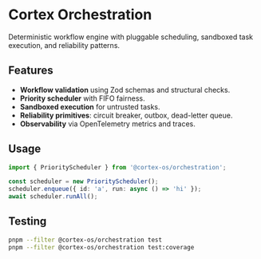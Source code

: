 # Cortex Orchestration

Deterministic workflow engine with pluggable scheduling, sandboxed task execution, and reliability patterns.

## Features
- **Workflow validation** using Zod schemas and structural checks.
- **Priority scheduler** with FIFO fairness.
- **Sandboxed execution** for untrusted tasks.
- **Reliability primitives**: circuit breaker, outbox, dead-letter queue.
- **Observability** via OpenTelemetry metrics and traces.

## Usage
```ts
import { PriorityScheduler } from '@cortex-os/orchestration';

const scheduler = new PriorityScheduler();
scheduler.enqueue({ id: 'a', run: async () => 'hi' });
await scheduler.runAll();
```

## Testing
```bash
pnpm --filter @cortex-os/orchestration test
pnpm --filter @cortex-os/orchestration test:coverage
```
